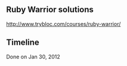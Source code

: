 Ruby Warrior solutions
-----------------------


http://www.trybloc.com/courses/ruby-warrior/


Timeline
---------
Done on Jan 30, 2012
